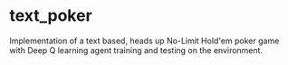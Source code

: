 # text_poker
Implementation of a text based, heads up No-Limit Hold'em poker game with Deep Q learning agent training and testing on the environment.
